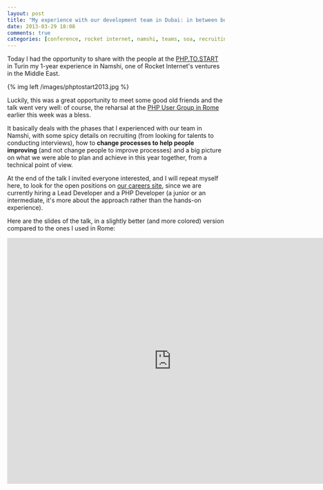 ```yaml
---
layout: post
title: "My experience with our development team in Dubai: in between business, SOA and sun"
date: 2013-03-29 18:08
comments: true
categories: [conference, rocket internet, namshi, teams, soa, recruiting]
---
```


Today I had the opportunity to share with the
people at the [PHP.TO.START](http://www.phptostart.it/)
in Turin my 1-year experience in Namshi, one of
Rocket Internet's ventures in the Middle East.

<!-- more -->

{% img left /images/phptostart2013.jpg %}

Luckily, this was a great opportunity to meet some good
old friends and the talk went very well: of course,
the reharsal at the [PHP User Group in Rome](http://roma.grusp.org)
earlier this week was a bless.

It basically deals with the phases that I experienced
with our team in Namshi, with some spicy details on
recruiting (from looking for talents to conducting
interviews), how to **change processes to help people improving**
(and not change people to improve processes) and
a big picture on what we were able to plan and achieve
in this year together, from a technical point of view.

At the end of the talk I invited everyone interested, and
I will repeat myself here, to look for the open positions
on [our careers site](http://en-ae.namshi.com/careers/),
since we are currently hiring a Lead Developer and a
PHP Developer (a junior or an intermediate, it's more
about the approach rather than the hands-on experience).

Here are the slides of the talk, in a slightly better (and more colored)
version compared to the ones I used in Rome:

<iframe src="http://www.slideshare.net/odino/slideshelf" width="760px" height="570px" frameborder="0" marginwidth="0" marginheight="0" scrolling="no" style="border:none;" allowfullscreen webkitallowfullscreen mozallowfullscreen></iframe>